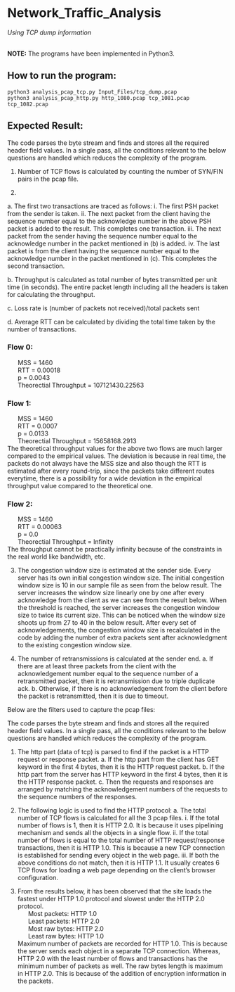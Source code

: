 # Network_Traffic_Analysis
*Using TCP dump information* <br> <br>

**NOTE:** The programs have been implemented in Python3.

## How to run the program:
	python3 analysis_pcap_tcp.py Input_Files/tcp_dump.pcap
	python3 analysis_pcap_http.py http_1080.pcap tcp_1081.pcap tcp_1082.pcap
	
## Expected Result:

The code parses the byte stream and finds and stores all the required header field values. In a single pass, all the conditions relevant to the below questions are handled which reduces the complexity of the program.
1.	Number of TCP flows is calculated by counting the number of SYN/FIN pairs in the pcap file.
 
2.	
a.	The first two transactions are traced as follows:
i.	The first PSH packet from the sender is taken.
ii.	The next packet from the client having the sequence number equal to the acknowledge number in the above PSH packet is added to the result. This completes one transaction.
iii.	The next packet from the sender having the sequence number equal to the acknowledge number in the packet mentioned in (b) is added. 
iv.	The last packet is from the client having the sequence number equal to the acknowledge number in the packet mentioned in (c). This completes the second transaction.
 
b.	Throughput is calculated as total number of bytes transmitted per unit time (in seconds). The entire packet length including all the headers is taken for calculating the throughput.
 
c.	Loss rate is (number of packets not received)/total packets sent
 
d.	Average RTT can be calculated by dividing the total time taken by the number of transactions.
 
### Flow 0:
&nbsp;&nbsp;&nbsp;&nbsp;&nbsp;&nbsp;MSS = 1460 <br>
&nbsp;&nbsp;&nbsp;&nbsp;&nbsp;&nbsp;RTT = 0.00018 <br>
&nbsp;&nbsp;&nbsp;&nbsp;&nbsp;&nbsp;p = 0.0043 <br>
&nbsp;&nbsp;&nbsp;&nbsp;&nbsp;&nbsp;Theorectial Throughput = 107121430.22563
### Flow 1:
&nbsp;&nbsp;&nbsp;&nbsp;&nbsp;&nbsp;MSS = 1460 <br>
&nbsp;&nbsp;&nbsp;&nbsp;&nbsp;&nbsp;RTT = 0.0007 <br>
&nbsp;&nbsp;&nbsp;&nbsp;&nbsp;&nbsp;p = 0.0133 <br>
&nbsp;&nbsp;&nbsp;&nbsp;&nbsp;&nbsp;Theorectial Throughput = 15658168.2913 <br>
The theoretical throughput values for the above two flows are much larger compared to the empirical values. The deviation is because in real time, the packets do not always have the MSS size and also though the RTT is estimated after every round-trip, since the packets take different routes everytime, there is a possibility for a wide deviation in the empirical throughput value compared to the theoretical one.
### Flow 2:
&nbsp;&nbsp;&nbsp;&nbsp;&nbsp;&nbsp;MSS = 1460 <br>
&nbsp;&nbsp;&nbsp;&nbsp;&nbsp;&nbsp;RTT = 0.00063 <br>
&nbsp;&nbsp;&nbsp;&nbsp;&nbsp;&nbsp;p = 0.0 <br>
&nbsp;&nbsp;&nbsp;&nbsp;&nbsp;&nbsp;Theorectial Throughput = Infinity <br>
The throughput cannot be practically infinity because of the constraints in the real world like bandwidth, etc.

3.	The congestion window size is estimated at the sender side. Every server has its own initial congestion window size. The initial congestion window size is 10 in our sample file as seen from the below result. The server increases the window size linearly one by one after every acknowledge from the client as we can see from the result below. When the threshold is reached, the server increases the congestion window size to twice its current size. This can be noticed when the window size shoots up from 27 to 40 in the below result.
After every set of acknowledgements, the congestion window size is recalculated in the code by adding the number of extra packets sent after acknowledgment to the existing congestion window size.
 

4.	The number of retransmissions is calculated at the sender end.
a.	If there are at least three packets from the client with the acknowledgement number equal to the sequence number of a retransmitted packet, then it is retransmission due to triple duplicate ack.
b.	Otherwise, if there is no acknowledgement from the client before the packet is retransmitted, then it is due to timeout.

Below are the filters used to capture the pcap files: <br>

 
The code parses the byte stream and finds and stores all the required header field values. In a single pass, all the conditions relevant to the below questions are handled which reduces the complexity of the program.
1.	The http part (data of tcp) is parsed to find if the packet is a HTTP request or response packet.
a.	If the http part from the client has GET keyword in the first 4 bytes, then it is the HTTP request packet.
b.	If the http part from the server has HTTP keyword in the first 4 bytes, then it is the HTTP response packet.
c.	Then the requests and responses are arranged by matching the acknowledgement numbers of the requests to the sequence numbers of the responses.
 
 
2.	The following logic is used to find the HTTP protocol:
a.	The total number of TCP flows is calculated for all the 3 pcap files.
i.	If the total number of flows is 1, then it is HTTP 2.0. It is because it uses pipelining mechanism and sends all the objects in a single flow.
ii.	If the total number of flows is equal to the total number of HTTP request/response transactions, then it is HTTP 1.0. This is because a new TCP connection is established for sending every object in the web page.
iii.	If both the above conditions do not match, then it is HTTP 1.1. It usually creates 6 TCP flows for loading a web page depending on the client’s browser configuration.
 
3.	From the results below, it has been observed that the site loads the fastest under HTTP 1.0 protocol and slowest under the HTTP 2.0 protocol. <br>
&nbsp;&nbsp;&nbsp;&nbsp;&nbsp;&nbsp;Most packets: HTTP 1.0 <br>
&nbsp;&nbsp;&nbsp;&nbsp;&nbsp;&nbsp;Least packets: HTTP 2.0 <br>
&nbsp;&nbsp;&nbsp;&nbsp;&nbsp;&nbsp;Most raw bytes: HTTP 2.0 <br>
&nbsp;&nbsp;&nbsp;&nbsp;&nbsp;&nbsp;Least raw bytes: HTTP 1.0 <br>
	Maximum number of packets are recorded for HTTP 1.0. This is because the server sends each object in a separate TCP connection. Whereas, HTTP 2.0 with the least number of flows and transactions has the minimum number of packets as well.
	The raw bytes length is maximum in HTTP 2.0. This is because of the addition of encryption information in the packets.
